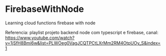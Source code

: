 # FirebaseWithNode
Learning cloud functions firebase with node

Referencia: playlist projeto backend node com typescript e firebase, canal: https://www.youtube.com/watch?v=1jSfH8Bmi6w&list=PLWOeg0VagJCQTPCtLXrMm2RM4OtpUOy_S&index=1

